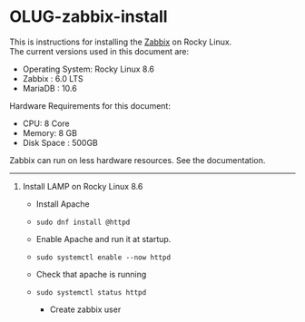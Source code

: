 # OLUG-zabbix-install

This is instructions for installing the [Zabbix](https://www.zabbix.com) on Rocky Linux.  
The current versions used in this document are:
 - Operating System:  Rocky Linux 8.6
 - Zabbix 	   :  6.0 LTS
 - MariaDB         :  10.6

Hardware Requirements for this document:
 - CPU: 8 Core
 - Memory: 8 GB
 - Disk Space : 500GB

Zabbix can run on less hardware resources.  See the documentation. 

---

 1. Install LAMP on Rocky Linux 8.6
    - Install Apache
    - `sudo dnf install @httpd`
    
    - Enable Apache and run it at startup. 
    - `sudo systemctl enable --now httpd`
    
    - Check that apache is running
    - `sudo systemctl status httpd`
      
    
      - Create zabbix user
    
   
